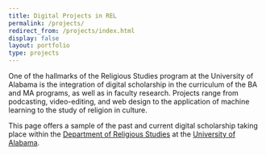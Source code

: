 ```yaml
---
title: Digital Projects in REL
permalink: /projects/
redirect_from: /projects/index.html
display: false
layout: portfolio
type: projects
---
```


One of the hallmarks of the Religious Studies program at the University of Alabama is the integration of digital scholarship in the curriculum of the BA and MA programs, as well as in faculty research. Projects range from podcasting, video-editing, and web design to the application of machine learning to the study of religion in culture. 

This page offers a sample of the past and current digital scholarship taking place within the <a href="https://religion.ua.edu/">Department of Religious Studies</a> at the <a href="https://www.ua.edu/">University of Alabama</a>.